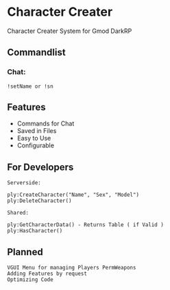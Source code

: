 # Character Creater 

Character Creater System for Gmod DarkRP

## Commandlist

### Chat:

```
!setName or !sn

```

## Features

* Commands for Chat
* Saved in Files
* Easy to Use
* Configurable

## For Developers

```
Serverside:

ply:CreateCharacter("Name", "Sex", "Model")
ply:DeleteCharacter()

Shared:

ply:GetCharacterData() - Returns Table ( if Valid )
ply:HasCharacter()
```


## Planned
```
VGUI Menu for managing Players PermWeapons
Adding Features by request
Optimizing Code  
```